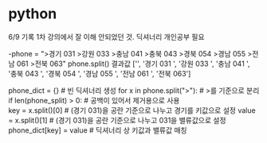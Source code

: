 # python 

6/9 기록
1차 강의에서 잘 이해 안되었던 것. 딕셔너리 개인공부 필요

-phone = ">경기 031 >강원 033 >충남 041 >충북 043 >경북 054 >경남 055 >전남 061 >전북 063"
phone.split() 결과값
['',
 '경기 031 ',
 '강원 033 ',
 '충남 041 ',
 '충북 043 ',
 '경북 054 ',
 '경남 055 ',
 '전남 061 ',
 '전북 063']

phone_dict = {}                                  # 빈 딕셔너리 생성
for x in phone.split(">"):                    # >를 기준으로 분리
if len(phone_split) > 0:                       #  공백이 있어서 제거용으로 사용        
key = x.split()[0]                                 # (경기 031)을 공란 기준으로 나누고 경기를 키값으로 설정
value = x.split()[1]                              # (경기 031)을 공란 기준으로 나누고 031을 밸류값으로 설정
phone_dict[key] = value                    # 딕셔너리 상 키값과 밸류값 매칭
